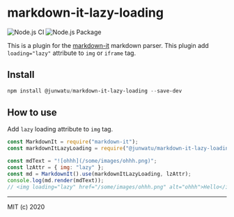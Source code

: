 # markdown-it-lazy-loading

![Node.js CI](https://github.com/junwatu/markdown-it-lazy-loading/workflows/Node.js%20CI/badge.svg)  ![Node.js Package](https://github.com/junwatu/markdown-it-lazy-loading/workflows/Node.js%20Package/badge.svg)

This is a plugin for the [markdown-it](https://github.com/markdown-it/markdown-it) markdown parser.
This plugin add `loading="lazy"` attribute to `img` or `iframe` tag.

Install
---

```powershell
npm install @junwatu/markdown-it-lazy-loading --save-dev
```


## How to use

Add `lazy` loading attribute to `img` tag.

```javascript
const MarkdownIt = require("markdown-it");
const markdownItLazyLoading = require("@junwatu/markdown-it-lazy-loading");

const mdText = "![ohhh](/some/images/ohhh.png)";
const lzAttr = { img: "lazy" };
const md = MarkdownIt().use(markdownItLazyLoading, lzAttr);
console.log(md.render(mdText));
// <img loading="lazy" href="/some/images/ohhh.png" alt="ohhh">Hello</img>
```

---

MIT (c) 2020
